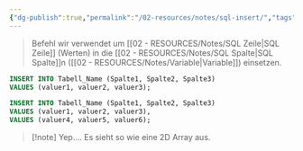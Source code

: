 ```yaml
---
{"dg-publish":true,"permalink":"/02-resources/notes/sql-insert/","tags":["code/sql","datenbank"],"noteIcon":"","updated":"2025-09-05T10:12:32.025+02:00"}
---
```


>Befehl wir verwendet um [[02 - RESOURCES/Notes/SQL Zeile\|SQL Zeile]] (Werten) in die [[02 - RESOURCES/Notes/SQL Spalte\|SQL Spalte]]n ([[02 - RESOURCES/Notes/Variable\|Variable]]) einsetzen.

```sql
INSERT INTO Tabell_Name (Spalte1, Spalte2, Spalte3)
VALUES (valuer1, valuer2, valuer3);
```

```sql
INSERT INTO Tabell_Name (Spalte1, Spalte2, Spalte3)
VALUES (valuer1, valuer2, valuer3),
VALUES (valuer4, valuer5, valuer6);
```

>[!note] Yep.... Es sieht so wie eine 2D Array aus.
